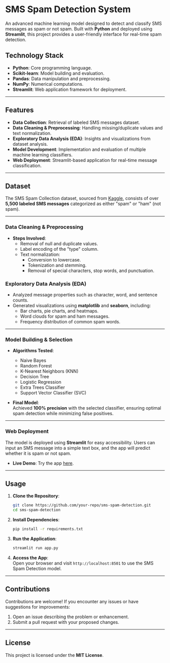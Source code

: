 # SMS Spam Detection System  

An advanced machine learning model designed to detect and classify SMS messages as spam or not spam. Built with **Python** and deployed using **Streamlit**, this project provides a user-friendly interface for real-time spam detection.  



## **Technology Stack**  
- **Python**: Core programming language.  
- **Scikit-learn**: Model building and evaluation.  
- **Pandas**: Data manipulation and preprocessing.  
- **NumPy**: Numerical computations.  
- **Streamlit**: Web application framework for deployment.  

---

## **Features**  
- **Data Collection**: Retrieval of labeled SMS messages dataset.  
- **Data Cleaning & Preprocessing**: Handling missing/duplicate values and text normalization.  
- **Exploratory Data Analysis (EDA)**: Insights and visualizations from dataset analysis.  
- **Model Development**: Implementation and evaluation of multiple machine learning classifiers.  
- **Web Deployment**: Streamlit-based application for real-time message classification.  

---

## **Dataset**  
The SMS Spam Collection dataset, sourced from [Kaggle](https://www.kaggle.com/datasets/uciml/sms-spam-collection-dataset), consists of over **5,500 labeled SMS messages** categorized as either "spam" or "ham" (not spam).  

---

### **Data Cleaning & Preprocessing**  
- **Steps Involved**:  
  - Removal of null and duplicate values.  
  - Label encoding of the "type" column.  
  - Text normalization:  
    - Conversion to lowercase.  
    - Tokenization and stemming.  
    - Removal of special characters, stop words, and punctuation.  

### **Exploratory Data Analysis (EDA)**  
- Analyzed message properties such as character, word, and sentence counts.  
- Generated visualizations using **matplotlib** and **seaborn**, including:  
  - Bar charts, pie charts, and heatmaps.  
  - Word clouds for spam and ham messages.  
  - Frequency distribution of common spam words.  

---

### **Model Building & Selection**  
- **Algorithms Tested**:  
  - Naive Bayes  
  - Random Forest  
  - K-Nearest Neighbors (KNN)  
  - Decision Tree  
  - Logistic Regression  
  - Extra Trees Classifier  
  - Support Vector Classifier (SVC)  

- **Final Model**:  
  Achieved **100% precision** with the selected classifier, ensuring optimal spam detection while minimizing false positives.  

---

### **Web Deployment**  
The model is deployed using **Streamlit** for easy accessibility. Users can input an SMS message into a simple text box, and the app will predict whether it is spam or not spam.  

- **Live Demo**: Try the app [here](https://textsafe.streamlit.app/).  

---

## **Usage**  

1. **Clone the Repository**:  
   ```bash  
   git clone https://github.com/your-repo/sms-spam-detection.git  
   cd sms-spam-detection  
   ```  

2. **Install Dependencies**:  
   ```bash  
   pip install -r requirements.txt  
   ```  

3. **Run the Application**:  
   ```bash  
   streamlit run app.py  
   ```  

4. **Access the App**:  
   Open your browser and visit `http://localhost:8501` to use the SMS Spam Detection model.  

---

## **Contributions**  
Contributions are welcome! If you encounter any issues or have suggestions for improvements:  
1. Open an issue describing the problem or enhancement.  
2. Submit a pull request with your proposed changes.  

---

## **License**  
This project is licensed under the **MIT License**.  




